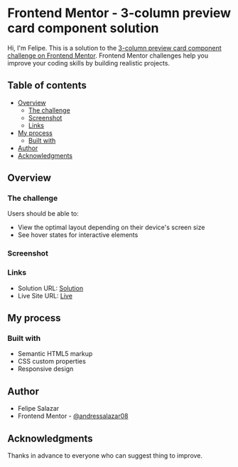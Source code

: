 # Frontend Mentor - 3-column preview card component solution

Hi, I'm Felipe. This is a solution to the [3-column preview card component challenge on Frontend Mentor](https://www.frontendmentor.io/challenges/3column-preview-card-component-pH92eAR2-). Frontend Mentor challenges help you improve your coding skills by building realistic projects.

## Table of contents

- [Overview](#overview)
  - [The challenge](#the-challenge)
  - [Screenshot](#screenshot)
  - [Links](#links)
- [My process](#my-process)
  - [Built with](#built-with)
- [Author](#author)
- [Acknowledgments](#acknowledgments)


## Overview

### The challenge

Users should be able to:

- View the optimal layout depending on their device's screen size
- See hover states for interactive elements

### Screenshot


### Links

- Solution URL: [Solution](https://your-solution-url.com)
- Live Site URL: [Live](https://andressalazar08.github.io/Frontend_Mentor_project_4/)

## My process

### Built with

- Semantic HTML5 markup
- CSS custom properties
- Responsive design

## Author

- Felipe Salazar
- Frontend Mentor - [@andressalazar08](https://www.frontendmentor.io/profile/andressalazar08)


## Acknowledgments

Thanks in advance to everyone who can suggest thing to improve.


